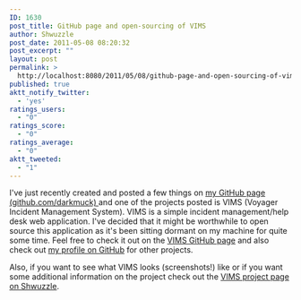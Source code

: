 ```yaml
---
ID: 1630
post_title: GitHub page and open-sourcing of VIMS
author: Shwuzzle
post_date: 2011-05-08 08:20:32
post_excerpt: ""
layout: post
permalink: >
  http://localhost:8080/2011/05/08/github-page-and-open-sourcing-of-vims/
published: true
aktt_notify_twitter:
  - 'yes'
ratings_users:
  - "0"
ratings_score:
  - "0"
ratings_average:
  - "0"
aktt_tweeted:
  - "1"
---
```

I've just recently created and posted a few things on <a href="https://github.com/darkmuck">my GitHub page (github.com/darkmuck) </a>and one of the projects posted is VIMS (Voyager Incident Management System). VIMS is a simple incident management/help desk web application. I've decided that it might be worthwhile to open source this application as it's been sitting dormant on my machine for quite some time. Feel free to check it out on the <a href="https://github.com/darkmuck/VIMS">VIMS GitHub page</a> and also check out <a href="https://github.com/darkmuck">my profile on GitHub</a> for other projects.

Also, if you want to see what VIMS looks (screenshots!) like or if you want some additional information on the project check out the <a href="http://shwuzzle.com/projects/vims-voyager-incident-management-system/">VIMS project page on Shwuzzle</a>.